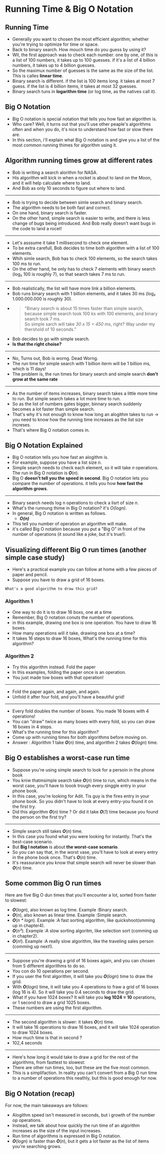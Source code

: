 # Running Time & Big O Notation

## Running Time

- Generally you want to chosen the most efficient algorithm; whether you're trying to optimize for time or space.
- Back to binary search. How mouch time do you guess by using it?
- Wll, the first approach was to check each number. one by one, of this is a list of 100 numbers, it takes up to 100 guesses. if it's a list of 4 billion numbers, it takes up to 4 billion guesses.
- So the maximux number of guesses is the same as the size of the list. This is calles **linear time**.
- Binary search is different. if the list is 100 items long. it takes at most 7 guess. if the list is 4 billion items, it takes at most 32 guesses.
- Binary search tuns in **logarithm time** (or log time, as the natives call it).

## Big O Notation

- Big O notation is special notation that tells you how fast an algorithm is.
- Who care? Well, it turns out that you'll use other peaple's algorithms often and when you do, it's nice to understand how fast or slow there are.
- In this section, i'll explain what Big O notation is and give you a list of the most common running thimes for algorithm using it.

## Algorithm running times grow at different rates

- Bob is writing a search alorithm for NASA.
- His algorithm will kick in when a rocket is about to land on the Moon, and it will help calculate where to land.
- And Bob as only 10 seconds to figure out where to land.

---

- Bob is trying to decide between simle search and binary search.
- The algorithm needs to be both fast and correct.
- On one hand, binary search is faster.
- On the other hand, simple search is easier to write, and there is less change of bugs being introduced. And Bob really doesn't want bugs in the code to land a rocet!

---

- Let's asssume it take 1 millisecond to check one element.
- To be extra carefull, Bob decides to time both algorithm with a list of 100 elements.
- Whih simle search, Bob has to check 100 elements, so the search takes 100 ms to run.
- On the other hand, he only has to check 7 elements with binary search (log₂ 100 is roughly 7), so that search takes 7 ms to run.

---

- Bob realistically, the list will have more link a billion elements.
- Bob runs binary search with 1 billion elements, and it takes 30 ms (log₂ 1.000.000.000 is roughly 30).
- >"Binary search is about 15 times faster than simple search, because simple search took 100 ks with 100 elements, and binary search took 7 ms.\
    So simple sarch will take *30 x 15 = 450* ms, right? Way under my thershold of 10 seconds."
- Bob decides to go with simple search.
- **Is that the right choise?**

---

- No, Turns out, Bob is worng. Dead Worng.
- The run time for simple search with 1 billion iterm will be 1 billion ms, which is 11 days!
- The problem is, the run times for binary search and simple search **don't grow at the same rate**

---

- As the number of items increases, binary search takes a little more time to run. But simple search takes a lot more time to run.
- So as the list of numbers gates bigger, binnary search suddenly becomes a lot faster than simple search.
- That's why it's not enough to know how long an alogithm takes to run -> you need to know how the running time increases as the list size increses.
- That's where Big O notation comes in.

## Big O Notation Explained

- Big O notation tells you how fast an alogithm is.
- For example, suppose you have a list size *n*.
- Simple search needs to check each element, so it will take *n* operations. The run in Big O notation is ***O***(*n*).
- Big O **doesn't tell you the speed in second**. Big O notation lets you compare the number of operations. it tells you how **how fast the algorithm grows**.

---

- Binary search needs log n operations to check a lisrt of size *n*.
- What's the runnung thime in Big O notation? it's *O(logn)*.
- In general, Big O notation is written as follows.
  - ***O(n)***
- This tell you number of operation an algorithm will make.
- it's called Big O notation because you put a "Big O" in front of the number of operations (it sound like a joke, but it's true!).

## Visualizing different Big O run times (another simple case study)

- Here's a practical example you can follow at home with a few pieces of paper and pencil.
- Suppose you have to draw a grid of 16 boxes.

`What's a good algorithm to draw this grid?`

### Algorithm 1

- One way to do it is to draw 16 boxs, one at a time
- Remember, Big O notation conuts the number of operations.
- in this example, drawing one box is one operation. You have to draw 16 boxes.
- How many operations will it take, drawing one box at a time?
- It takes 16 steps to draw 16 boxes, What's the running time for this algorithm?

### Algorithm 2

- Try this algorithm instead. Fold the paper
- In this examples, folding the paper once is an operation.
- You just made tow boxes with that operation!

---

- Fold the paper again, and again, and again.
- Unfold it after four fold, and you'll have a beautiful grid!

---

- Every fold doubles the number of boxes. You made 16 boxes with 4 operations!
- You can "draw" twice as many boxes with every fold, so you can draw 16 boxes in 4 steps.
- What's the running time for this algorithm?
- Come up with running times for both algorithms before moving on.
- Answer : Algorithm 1 take ***O***(*n*) time, and algorithm 2 takes ***O***(*logn*) time.

## Big O establishes a worst-case run time

- Suppose you're using simple search to look for a persoin in the phone book
- You  kniw thatmsimple search take ***O***(*n*) time to run, which means in the worst case, you'll have to loook trough every singgle entry in your phone book.
- In this case, you're looking for Adit. Tis guy is the fires entry in your phone book. So you didn't have to look at every entry-you found it on the first try.
- Did this algorithm ***O***(*n*) time ? Or did it take ***O***(*1*) time because you found the person on the first try?

---

- Simple search still takes ***O***(*n*) time.
- In this case you found what you were looking for instantly. That's the best-case scenario.
- But **Big I notation** is about **the worst-case scenario**.
- So you can say that, in the worst vase, you'll have to look at every entry in the phone book once. That's ***O***(*n*) time.
- It's reassurance you know that simple search will never be slower than ***O***(*n*) time.

## Some common Big O run times

Here are five Big O dun times that you'll encounter a lot, sorted from faster to slowest:
- ***O***(*logn*), also known as log time. Example :Binary search.
- ***O***(*n*), also known as linear time. Example :Simple search.
- ***O***(*n \* logn*). Example :A fast sorting algorithm, like quickshoot(smming up in chapter4).
- ***O***(*n²*). Example :A slow sorting algoritm, like selection sort (comming up in chapter2).
- ***O***(*n!*). Example :A really slow algorithm, like the traveling sales person (comming up next!).

---

- Suppose you're drawing a grid of 16 boxes again, and you can chosen from 5 different algorithms to do so.
- You con do 10 operations per second.
- If you user the first algorithm, it will take you ***O***(*logn*) time to draw the grid.
- With ***O***(*logn*) time, it will take you 4 operations to fraw a grid of 16 boxex (log 16 is 4). So it will take you 0.4 seconds to draw the grid.
- What if you have 1024 boxex? It will take you **log 1024 = 10** operations, or 1 second to draw a grid 1025 boxes.
- These numbers are using the first algorithm.

---

- The second algorithm is slower: it takes ***O***(*n*) time.
- It will take 16 operations to draw 16 boxes, and it will take 1024 operation to draw 1024 boxes.
- How much time is that in second ?
- 102,4 seconds

---

- Here's how long it would take to draw a grid for the rest of the algorithms, from fasttest to slowest:
- There are other run times, too, but these are the five most common.
- This is a simplifaction. In reality you can't convert from a Big O run time to a number of operations this neathly, but this is good enough for now.

## Big O Notation (recap)

For now, the main takeaways are follows:
- Alogithm speed isn't measured in seconds, but i growth of the number op operations.
- Instead, we talk about how quickly the run time of an algorithm increases as the size of the input increases.
- Run time of algorithms is expressed in Big O notation.
- ***O***(*logn*) is faster than ***O***(*n*), but it gets a lot faster as the list of items you're searching grows.
